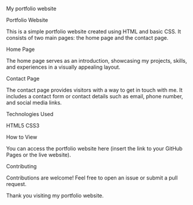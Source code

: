 My portfolio website

Portfolio Website

This is a simple portfolio website created using HTML and basic CSS. It consists of two main pages: the home page and the contact page.

Home Page

The home page serves as an introduction, showcasing my projects, skills, and experiences in a visually appealing layout.

Contact Page

The contact page provides visitors with a way to get in touch with me. It includes a contact form or contact details such as email, phone number, and social media links.

Technologies Used

HTML5
CSS3

How to View

You can access the portfolio website here (insert the link to your GitHub Pages or the live website).



Contributing

Contributions are welcome! Feel free to open an issue or submit a pull request.

Thank you visiting my portfolio website.
